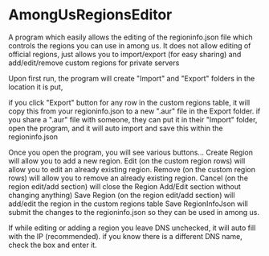 # AmongUsRegionsEditor
A program which easily allows the editing of the regioninfo.json file which controls the regions you can use in among us. It does not allow editing of official regions, just allows you to import/export (for easy sharing) and add/edit/remove custom regions for private servers

Upon first run, the program will create "Import" and "Export" folders in the location it is put, 

if you click "Export" button for any row in the custom regions table, it will copy this from your regioninfo.json to a new ".aur" file in the Export folder.
if you share a ".aur" file with someone, they can put it in their "Import" folder, open the program, and it will auto import and save this within the regioninfo.json

Once you open the program, you will see various buttons...
Create Region will allow you to add a new region.
Edit (on the custom region rows) will allow you to edit an already existing region.
Remove (on the custom region rows) will allow you to remove an already existing region.
Cancel (on the region edit/add section) will close the Region Add/Edit section without changing anything)
Save Region (on the region edit/add section) will add/edit the region in the custom regions table
Save RegionInfoJson will submit the changes to the regioninfo.json so they can be used in among us.

If while editing or adding a region you leave DNS unchecked, it will auto fill with the IP (recommended).
if you know there is a different DNS name, check the box and enter it.
